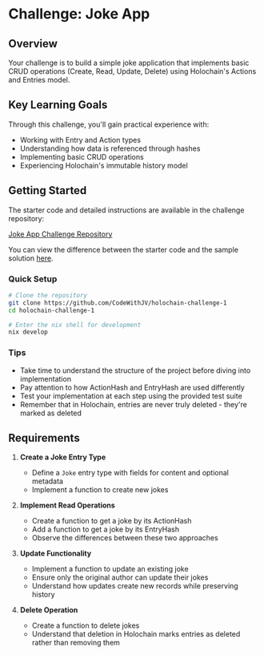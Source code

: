 # Challenge: Joke App

## Overview

Your challenge is to build a simple joke application that implements basic CRUD operations (Create, Read, Update, Delete) using Holochain's Actions and Entries model.

## Key Learning Goals

Through this challenge, you'll gain practical experience with:
- Working with Entry and Action types
- Understanding how data is referenced through hashes
- Implementing basic CRUD operations
- Experiencing Holochain's immutable history model

## Getting Started

The starter code and detailed instructions are available in the challenge repository:

[Joke App Challenge Repository](https://github.com/CodeWithJV/holochain-challenge-1)

You can view the difference between the starter code and the sample solution [here](https://github.com/CodeWithJV/holochain-challenge-1/compare/main...sample-solution).

### Quick Setup

```bash
# Clone the repository
git clone https://github.com/CodeWithJV/holochain-challenge-1
cd holochain-challenge-1

# Enter the nix shell for development
nix develop
```

### Tips

- Take time to understand the structure of the project before diving into implementation
- Pay attention to how ActionHash and EntryHash are used differently
- Test your implementation at each step using the provided test suite
- Remember that in Holochain, entries are never truly deleted - they're marked as deleted

## Requirements

1. **Create a Joke Entry Type**
   - Define a `Joke` entry type with fields for content and optional metadata
   - Implement a function to create new jokes

2. **Implement Read Operations**
   - Create a function to get a joke by its ActionHash
   - Add a function to get a joke by its EntryHash
   - Observe the differences between these two approaches

3. **Update Functionality**
   - Implement a function to update an existing joke
   - Ensure only the original author can update their jokes
   - Understand how updates create new records while preserving history

4. **Delete Operation**
   - Create a function to delete jokes
   - Understand that deletion in Holochain marks entries as deleted rather than removing them